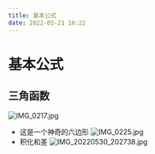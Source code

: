 ```yaml
---
title: 基本公式
date: 2022-05-21 16:22
---
```

# 基本公式
## 三角函数
![IMG_0217.jpg](http://image.tjzfile.xyz/images/2022/05/21/IMG_0217.jpg)
* 这是一个神奇的六边形
![IMG_0225.jpg](http://image.tjzfile.xyz/images/2022/05/21/IMG_0225.jpg)
* 积化和差
![IMG_20220530_202738.jpg](http://image.tjzfile.xyz/images/2022/06/04/IMG_20220530_202738.jpg)
